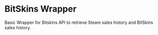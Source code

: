 # BitSkins Wrapper
 Basic Wrapper for Bitskins API to retrieve Steam sales history and BitSkins sales history.
